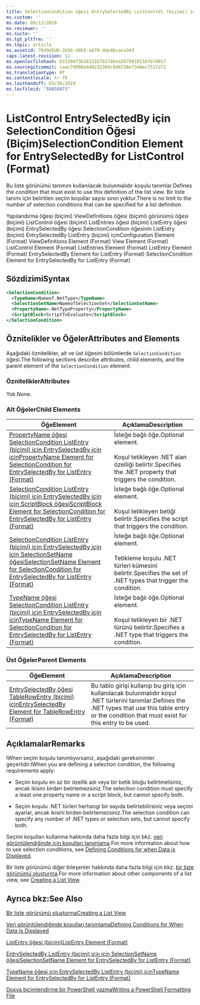 ```yaml
---
title: SelectionCondition öğesi EntrySelectedBy ListControl (biçimi) için için | Microsoft Docs
ms.custom: ''
ms.date: 09/13/2016
ms.reviewer: ''
ms.suite: ''
ms.tgt_pltfrm: ''
ms.topic: article
ms.assetid: 7649d5d0-2b56-49b5-a670-dde46caca343
caps.latest.revision: 11
ms.openlocfilehash: 633204f3b181316761746ea2679910216fb74657
ms.sourcegitcommit: caac7d098a448232304c9d6728e7340ec7517a71
ms.translationtype: MT
ms.contentlocale: tr-TR
ms.lasthandoff: 03/16/2019
ms.locfileid: "58058973"
---
```

# <a name="selectioncondition-element-for-entryselectedby-for-listcontrol-format"></a><span data-ttu-id="7a64b-102">ListControl EntrySelectedBy için SelectionCondition Öğesi (Biçim)</span><span class="sxs-lookup"><span data-stu-id="7a64b-102">SelectionCondition Element for EntrySelectedBy for ListControl (Format)</span></span>

<span data-ttu-id="7a64b-103">Bu liste görünümü tanımını kullanılacak bulunmalıdır koşulu tanımlar.</span><span class="sxs-lookup"><span data-stu-id="7a64b-103">Defines the condition that must exist to use this definition of the list view.</span></span> <span data-ttu-id="7a64b-104">Bir liste tanımı için belirtilen seçim koşullar sayısı sınırı yoktur.</span><span class="sxs-lookup"><span data-stu-id="7a64b-104">There is no limit to the number of selection conditions that can be specified for a list definition.</span></span>

<span data-ttu-id="7a64b-105">Yapılandırma öğesi (biçimi) ViewDefinitions öğesi (biçimi) görünümü öğesi (biçimi) ListControl öğesi (biçimi) ListEntries öğesi (biçimi) ListEntry öğesi (biçimi) EntrySelectedBy öğesi SelectionCondition öğesinin ListEntry (biçimi) EntrySelectedBy ListEntry (biçimi) için</span><span class="sxs-lookup"><span data-stu-id="7a64b-105">Configuration Element (Format) ViewDefinitions Element (Format) View Element (Format) ListControl Element (Format) ListEntries Element (Format) ListEntry Element (Format) EntrySelectedBy Element for ListEntry (Format) SelectionCondition Element for EntrySelectedBy for ListEntry (Format)</span></span>

## <a name="syntax"></a><span data-ttu-id="7a64b-106">Sözdizimi</span><span class="sxs-lookup"><span data-stu-id="7a64b-106">Syntax</span></span>

```xml
<SelectionCondition>
  <TypeName>Nameof.NetType</TypeName>
  <SelectionSetName>NameofSelectionSet</SelectionSetName>
  <PropertyName>.NetTypeProperty</PropertyName>
  <ScriptBlock>ScriptToEvaluate</ScriptBlock>
</SelectionCondition>
```

## <a name="attributes-and-elements"></a><span data-ttu-id="7a64b-107">Öznitelikler ve Öğeler</span><span class="sxs-lookup"><span data-stu-id="7a64b-107">Attributes and Elements</span></span>

<span data-ttu-id="7a64b-108">Aşağıdaki öznitelikler, alt ve üst öğesini bölümlerde `SelectionCondition` öğesi.</span><span class="sxs-lookup"><span data-stu-id="7a64b-108">The following sections describe attributes, child elements, and the parent element of the `SelectionCondition` element.</span></span>

### <a name="attributes"></a><span data-ttu-id="7a64b-109">Öznitelikler</span><span class="sxs-lookup"><span data-stu-id="7a64b-109">Attributes</span></span>

<span data-ttu-id="7a64b-110">Yok.</span><span class="sxs-lookup"><span data-stu-id="7a64b-110">None.</span></span>

### <a name="child-elements"></a><span data-ttu-id="7a64b-111">Alt Öğeler</span><span class="sxs-lookup"><span data-stu-id="7a64b-111">Child Elements</span></span>

|<span data-ttu-id="7a64b-112">Öğe</span><span class="sxs-lookup"><span data-stu-id="7a64b-112">Element</span></span>|<span data-ttu-id="7a64b-113">Açıklama</span><span class="sxs-lookup"><span data-stu-id="7a64b-113">Description</span></span>|
|-------------|-----------------|
|[<span data-ttu-id="7a64b-114">PropertyName öğesi SelectionCondition ListEntry (biçimi) için EntrySelectedBy için için</span><span class="sxs-lookup"><span data-stu-id="7a64b-114">PropertyName Element for SelectionCondition for EntrySelectedBy for ListEntry (Format)</span></span>](./propertyname-element-for-selectioncondition-for-entryselectedby-for-listcontrol-format.md)|<span data-ttu-id="7a64b-115">İsteğe bağlı öğe.</span><span class="sxs-lookup"><span data-stu-id="7a64b-115">Optional element.</span></span><br /><br /> <span data-ttu-id="7a64b-116">Koşul tetikleyen .NET alan özelliği belirtir.</span><span class="sxs-lookup"><span data-stu-id="7a64b-116">Specifies the .NET property that triggers the condition.</span></span>|
|[<span data-ttu-id="7a64b-117">SelectionCondition ListEntry (biçimi) için EntrySelectedBy için için ScriptBlock öğesi</span><span class="sxs-lookup"><span data-stu-id="7a64b-117">ScriptBlock Element for SelectionCondition for EntrySelectedBy for ListEntry (Format)</span></span>](./scriptblock-element-for-selectioncondition-for-entryselectedby-for-listcontrol-format.md)|<span data-ttu-id="7a64b-118">İsteğe bağlı öğe.</span><span class="sxs-lookup"><span data-stu-id="7a64b-118">Optional element.</span></span><br /><br /> <span data-ttu-id="7a64b-119">Koşul tetikleyen betiği belirtir.</span><span class="sxs-lookup"><span data-stu-id="7a64b-119">Specifies the script that triggers the condition.</span></span>|
|[<span data-ttu-id="7a64b-120">SelectionCondition ListEntry (biçimi) için EntrySelectedBy için için SelectionSetName öğesi</span><span class="sxs-lookup"><span data-stu-id="7a64b-120">SelectionSetName Element for SelectionCondition for EntrySelectedBy for ListEntry (Format)</span></span>](./selectionsetname-element-for-selectioncondition-for-entryselectedby-for-listentry-format.md)|<span data-ttu-id="7a64b-121">İsteğe bağlı öğe.</span><span class="sxs-lookup"><span data-stu-id="7a64b-121">Optional element.</span></span><br /><br /> <span data-ttu-id="7a64b-122">Tetikleme koşulu .NET türleri kümesini belirtir.</span><span class="sxs-lookup"><span data-stu-id="7a64b-122">Specifies the set of .NET types that trigger the condition.</span></span>|
|[<span data-ttu-id="7a64b-123">TypeName öğesi SelectionCondition ListEntry (biçimi) için EntrySelectedBy için için</span><span class="sxs-lookup"><span data-stu-id="7a64b-123">TypeName Element for SelectionCondition for EntrySelectedBy for ListEntry (Format)</span></span>](./typename-element-for-selectioncondition-for-entryselectedby-for-listcontrol-format.md)|<span data-ttu-id="7a64b-124">İsteğe bağlı öğe.</span><span class="sxs-lookup"><span data-stu-id="7a64b-124">Optional element.</span></span><br /><br /> <span data-ttu-id="7a64b-125">Koşul tetikleyen bir .NET türünü belirtir.</span><span class="sxs-lookup"><span data-stu-id="7a64b-125">Specifies a .NET type that triggers the condition.</span></span>|

### <a name="parent-elements"></a><span data-ttu-id="7a64b-126">Üst Öğeler</span><span class="sxs-lookup"><span data-stu-id="7a64b-126">Parent Elements</span></span>

|<span data-ttu-id="7a64b-127">Öğe</span><span class="sxs-lookup"><span data-stu-id="7a64b-127">Element</span></span>|<span data-ttu-id="7a64b-128">Açıklama</span><span class="sxs-lookup"><span data-stu-id="7a64b-128">Description</span></span>|
|-------------|-----------------|
|[<span data-ttu-id="7a64b-129">EntrySelectedBy öğesi TableRowEntry (biçimi) için</span><span class="sxs-lookup"><span data-stu-id="7a64b-129">EntrySelectedBy Element for TableRowEntry (Format)</span></span>](./entryselectedby-element-for-tablerowentry-for-tablecontrol-format.md)|<span data-ttu-id="7a64b-130">Bu tablo girişi kullanıp bu giriş için kullanılacak bulunmalıdır koşul .NET türlerini tanımlar.</span><span class="sxs-lookup"><span data-stu-id="7a64b-130">Defines the .NET types that use this table entry or the condition that must exist for this entry to be used.</span></span>|

## <a name="remarks"></a><span data-ttu-id="7a64b-131">Açıklamalar</span><span class="sxs-lookup"><span data-stu-id="7a64b-131">Remarks</span></span>

<span data-ttu-id="7a64b-132">lWhen seçim koşulu tanımlıyorsanız, aşağıdaki gereksinimler geçerlidir:</span><span class="sxs-lookup"><span data-stu-id="7a64b-132">lWhen you are defining a selection condition, the following requirements apply:</span></span>

- <span data-ttu-id="7a64b-133">Seçim koşulu en az bir özellik adı veya bir betik bloğu belirtmelisiniz, ancak ikisini birden belirtemezsiniz.</span><span class="sxs-lookup"><span data-stu-id="7a64b-133">The selection condition must specify a least one property name or a script block, but cannot specify both.</span></span>

- <span data-ttu-id="7a64b-134">Seçim koşulu .NET türleri herhangi bir sayıda belirtebilirsiniz veya seçimi ayarlar, ancak ikisini birden belirtemezsiniz.</span><span class="sxs-lookup"><span data-stu-id="7a64b-134">The selection condition can specify any number of .NET types or selection sets, but cannot specify both.</span></span>

<span data-ttu-id="7a64b-135">Seçimi koşulları kullanma hakkında daha fazla bilgi için bkz. [veri görüntülendiğinde için koşulları tanımlama](./defining-conditions-for-displaying-data.md).</span><span class="sxs-lookup"><span data-stu-id="7a64b-135">For more information about how to use selection conditions, see [Defining Conditions for when Data is Displayed](./defining-conditions-for-displaying-data.md).</span></span>

<span data-ttu-id="7a64b-136">Bir liste görünümü diğer bileşenler hakkında daha fazla bilgi için bkz. [bir liste görünümü oluşturma](./creating-a-list-view.md).</span><span class="sxs-lookup"><span data-stu-id="7a64b-136">For more information about other components of a list view, see [Creating a List View](./creating-a-list-view.md).</span></span>

## <a name="see-also"></a><span data-ttu-id="7a64b-137">Ayrıca bkz:</span><span class="sxs-lookup"><span data-stu-id="7a64b-137">See Also</span></span>

[<span data-ttu-id="7a64b-138">Bir liste görünümü oluşturma</span><span class="sxs-lookup"><span data-stu-id="7a64b-138">Creating a List View</span></span>](./creating-a-list-view.md)

[<span data-ttu-id="7a64b-139">Veri görüntülendiğinde koşulları tanımlama</span><span class="sxs-lookup"><span data-stu-id="7a64b-139">Defining Conditions for When Data Is Displayed</span></span>](./defining-conditions-for-displaying-data.md)

[<span data-ttu-id="7a64b-140">ListEntry öğesi (biçimi)</span><span class="sxs-lookup"><span data-stu-id="7a64b-140">ListEntry Element (Format)</span></span>](./listentry-element-for-listcontrol-format.md)

[<span data-ttu-id="7a64b-141">EntrySelectedBy ListEntry (biçimi) için için SelectionSetName öğesi</span><span class="sxs-lookup"><span data-stu-id="7a64b-141">SelectionSetName Element for EntrySelectedBy for ListEntry (Format)</span></span>](./selectionsetname-element-for-entryselectedby-for-listcontrol-format.md)

[<span data-ttu-id="7a64b-142">TypeName öğesi için EntrySelectedBy ListEntry (biçimi) için</span><span class="sxs-lookup"><span data-stu-id="7a64b-142">TypeName Element for EntrySelectedBy for ListEntry (Format)</span></span>](http://msdn.microsoft.com/en-us/fcd4daa6-f3fd-43f7-a468-03c582d34533)

[<span data-ttu-id="7a64b-143">Dosya biçimlendirme bir PowerShell yazma</span><span class="sxs-lookup"><span data-stu-id="7a64b-143">Writing a PowerShell Formatting File</span></span>](./writing-a-powershell-formatting-file.md)
